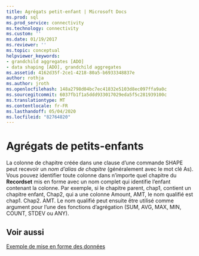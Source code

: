 ```yaml
---
title: Agrégats petit-enfant | Microsoft Docs
ms.prod: sql
ms.prod_service: connectivity
ms.technology: connectivity
ms.custom: ''
ms.date: 01/19/2017
ms.reviewer: ''
ms.topic: conceptual
helpviewer_keywords:
- grandchild aggregates [ADO]
- data shaping [ADO], grandchild aggregates
ms.assetid: 4162d35f-2ce1-4218-80a5-b6933348837e
author: rothja
ms.author: jroth
ms.openlocfilehash: 148a2798d04bc7ec41832e5103d8ec097ffa9a0c
ms.sourcegitcommit: 6037fb1f1a5ddd933017029eda5f5c281939100c
ms.translationtype: MT
ms.contentlocale: fr-FR
ms.lasthandoff: 05/04/2020
ms.locfileid: "82764820"
---
```

# <a name="grandchild-aggregates"></a>Agrégats de petits-enfants
La colonne de chapitre créée dans une clause d’une commande SHAPE peut recevoir un *nom d’alias de chapitre* (généralement avec le mot clé As). Vous pouvez identifier toute colonne dans n’importe quel chapitre du **Recordset** mis en forme avec un nom complet qui identifie l’enfant contenant la colonne. Par exemple, si le chapitre parent, chap1, contient un chapitre enfant, Chap2, qui a une colonne Amount, AMT, le nom qualifié est chap1. Chap2. AMT. Le nom qualifié peut ensuite être utilisé comme argument pour l’une des fonctions d’agrégation (SUM, AVG, MAX, MIN, COUNT, STDEV ou ANY).  
  
## <a name="see-also"></a>Voir aussi  
 [Exemple de mise en forme des données](../../../ado/guide/data/data-shaping-example.md)
